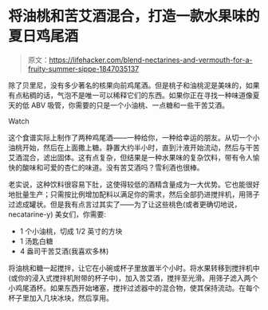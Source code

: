 # 将油桃和苦艾酒混合，打造一款水果味的夏日鸡尾酒

> 原文：<https://lifehacker.com/blend-nectarines-and-vermouth-for-a-fruity-summer-sippe-1847035137>

除了贝里尼，没有多少著名的核果向前鸡尾酒。但是桃子和油桃泥是美味的，如果有点粘稠的话，气泡不是唯一可以稀释它们的东西。如果你正在寻找一种味道像夏天的低 ABV 吸管，你需要的只是一个小油桃、一点糖和一些干苦艾酒。

Watch

这个食谱实际上制作了两种鸡尾酒——一种给你，一种给幸运的朋友。从切一个小油桃开始，然后在上面撒上糖。静置大约半小时，直到汁液开始流动，然后与干苦艾酒混合，滤出固体。这有点复杂，但结果是一种水果味的复杂饮料，带有令人愉快的酸味和可爱的杏仁的味道。没有苦艾酒吗？雪利酒也很棒。

老实说，这种饮料很容易下肚，这使得较低的酒精含量成为一大优势。它也能很好地批量生产；只需按比例增加配料以满足你的需求，然后全部扔进搅拌机，用筛子过滤成罐状。但是我有点言过其实了——为了让这些桃色(或者更确切地说， necatarine-y) 美女们，你需要:

*   1 个小油桃，切成 1/2 英寸的方块
*   1 汤匙白糖
*   4 盎司干苦艾酒(我喜欢多林)

将油桃和糖一起搅拌，让它在小碗或杯子里放置半个小时。将水果转移到搅拌机中(或你的浸入式搅拌机附带的杯子中)，加入苦艾酒，搅拌至光滑。用筛子滤入两个小鸡尾酒杯。如果东西开始堵塞，搅拌过滤器中的混合物，使其保持流动。在每个杯子里加入几块冰块，然后享用。